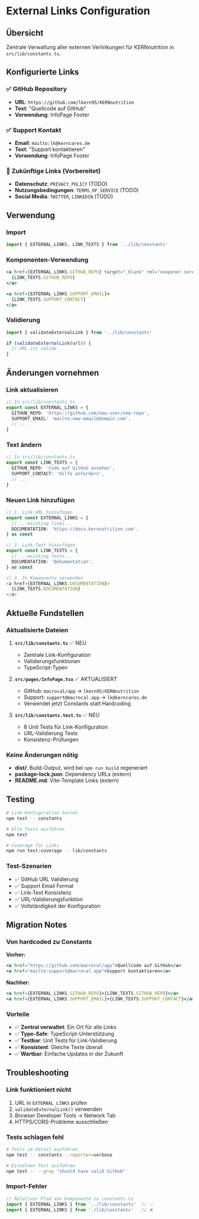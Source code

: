 # External Links Configuration

## Übersicht

Zentrale Verwaltung aller externen Verlinkungen für KERNnutrition in `src/lib/constants.ts`.

## Konfigurierte Links

### ✅ **GitHub Repository**
- **URL**: `https://github.com/lkern95/KERNnutrition`
- **Text**: "Quellcode auf GitHub"
- **Verwendung**: InfoPage Footer

### ✅ **Support Kontakt**
- **Email**: `mailto:lk@kerncares.de`
- **Text**: "Support kontaktieren"
- **Verwendung**: InfoPage Footer

### 🔄 **Zukünftige Links** (Vorbereitet)
- **Datenschutz**: `PRIVACY_POLICY` (TODO)
- **Nutzungsbedingungen**: `TERMS_OF_SERVICE` (TODO)
- **Social Media**: `TWITTER`, `LINKEDIN` (TODO)

## Verwendung

### Import
```typescript
import { EXTERNAL_LINKS, LINK_TEXTS } from '../lib/constants'
```

### Komponenten-Verwendung
```jsx
<a href={EXTERNAL_LINKS.GITHUB_REPO} target="_blank" rel="noopener noreferrer">
  {LINK_TEXTS.GITHUB_REPO}
</a>

<a href={EXTERNAL_LINKS.SUPPORT_EMAIL}>
  {LINK_TEXTS.SUPPORT_CONTACT}
</a>
```

### Validierung
```typescript
import { validateExternalLink } from '../lib/constants'

if (validateExternalLink(url)) {
  // URL ist valide
}
```

## Änderungen vornehmen

### **Link aktualisieren**
```typescript
// In src/lib/constants.ts
export const EXTERNAL_LINKS = {
  GITHUB_REPO: 'https://github.com/new-user/new-repo',
  SUPPORT_EMAIL: 'mailto:new-email@domain.com',
  // ...
}
```

### **Text ändern**
```typescript
// In src/lib/constants.ts
export const LINK_TEXTS = {
  GITHUB_REPO: 'Code auf GitHub ansehen',
  SUPPORT_CONTACT: 'Hilfe anfordern',
  // ...
}
```

### **Neuen Link hinzufügen**
```typescript
// 1. Link-URL hinzufügen
export const EXTERNAL_LINKS = {
  // ...existing links...
  DOCUMENTATION: 'https://docs.kernnutrition.com',
} as const

// 2. Link-Text hinzufügen
export const LINK_TEXTS = {
  // ...existing texts...
  DOCUMENTATION: 'Dokumentation',
} as const

// 3. In Komponente verwenden
<a href={EXTERNAL_LINKS.DOCUMENTATION}>
  {LINK_TEXTS.DOCUMENTATION}
</a>
```

## Aktuelle Fundstellen

### **Aktualisierte Dateien**

1. **`src/lib/constants.ts`** ✅ NEU
   - Zentrale Link-Konfiguration
   - Validierungsfunktionen
   - TypeScript-Typen

2. **`src/pages/InfoPage.tsx`** ✅ AKTUALISIERT
   - GitHub: `macrocal/app` → `lkern95/KERNnutrition`
   - Support: `support@macrocal.app` → `lk@kerncares.de`
   - Verwendet jetzt Constants statt Hardcoding

3. **`src/lib/constants.test.ts`** ✅ NEU
   - 8 Unit Tests für Link-Konfiguration
   - URL-Validierung Tests
   - Konsistenz-Prüfungen

### **Keine Änderungen nötig**
- **dist/**: Build-Output, wird bei `npm run build` regeneriert
- **package-lock.json**: Dependency URLs (extern)
- **README.md**: Vite-Template Links (extern)

## Testing

```bash
# Link-Konfiguration testen
npm test -- constants

# Alle Tests ausführen
npm test

# Coverage für Links
npm run test:coverage -- lib/constants
```

### **Test-Szenarien**
- ✅ GitHub URL Validierung
- ✅ Support Email Format
- ✅ Link-Text Konsistenz
- ✅ URL-Validierungsfunktion
- ✅ Vollständigkeit der Konfiguration

## Migration Notes

### **Von hardcoded zu Constants**
**Vorher:**
```jsx
<a href="https://github.com/macrocal/app">Quellcode auf GitHub</a>
<a href="mailto:support@macrocal.app">Support kontaktieren</a>
```

**Nachher:**
```jsx
<a href={EXTERNAL_LINKS.GITHUB_REPO}>{LINK_TEXTS.GITHUB_REPO}</a>
<a href={EXTERNAL_LINKS.SUPPORT_EMAIL}>{LINK_TEXTS.SUPPORT_CONTACT}</a>
```

### **Vorteile**
- ✅ **Zentral verwaltet**: Ein Ort für alle Links
- ✅ **Type-Safe**: TypeScript-Unterstützung
- ✅ **Testbar**: Unit Tests für Link-Validierung
- ✅ **Konsistent**: Gleiche Texte überall
- ✅ **Wartbar**: Einfache Updates in der Zukunft

## Troubleshooting

### **Link funktioniert nicht**
1. URL in `EXTERNAL_LINKS` prüfen
2. `validateExternalLink()` verwenden
3. Browser Developer Tools → Network Tab
4. HTTPS/CORS-Probleme ausschließen

### **Tests schlagen fehl**
```bash
# Tests im Detail ausführen
npm test -- constants --reporter=verbose

# Einzelnen Test ausführen
npm test -- --grep "should have valid GitHub"
```

### **Import-Fehler**
```typescript
// Relativer Pfad von Komponente zu constants.ts
import { EXTERNAL_LINKS } from '../lib/constants'  // ✅
import { EXTERNAL_LINKS } from './lib/constants'   // ❌
```
